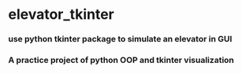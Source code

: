# elevator_tkinter
### use python tkinter package to simulate an elevator in GUI 
### A practice project of python OOP and tkinter visualization

